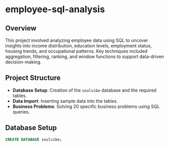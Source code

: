 # employee-sql-analysis
## Overview
This project involved analyzing employee data using SQL to uncover insights into income distribution, education levels, employment status, housing trends, and occupational patterns. Key techniques included aggregation, filtering, ranking, and window functions to support data-driven decision-making.

## Project Structure

- **Database Setup**: Creation of the `soulvibe` database and the required tables.
- **Data Import**: Inserting sample data into the tables.
- **Business Problems**: Solving 20 specific business problems using SQL queries.

## Database Setup
```sql
CREATE DATABASE soulvibe;
```
